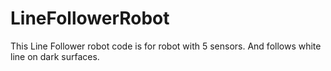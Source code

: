 # LineFollowerRobot
This Line Follower robot code is for robot with 5 sensors. And follows white line on dark surfaces.
